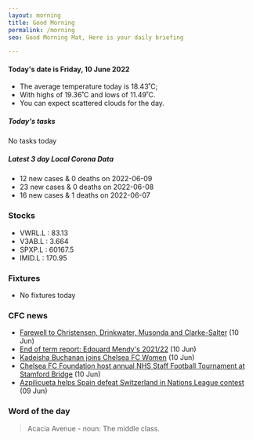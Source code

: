 ```yaml
---
layout: morning
title: Good Morning
permalink: /morning
seo: Good Morning Mat, Here is your daily briefing

---
```


<!-- weather_marker starts -->
#### Today's date is Friday, 10 June 2022

- The average temperature today is 18.43˚C;
- With highs of 19.36˚C and lows of 11.49˚C.
- You can expect scattered clouds for the day.

<!-- weather_marker ends -->
##### Today's tasks
<!-- task_marker starts -->
No tasks today
<!-- task_marker ends -->


<!-- c19_marker starts -->
##### Latest 3 day Local Corona Data

- 12 new cases & 0 deaths on 2022-06-09
- 23 new cases & 0 deaths on 2022-06-08
- 16 new cases & 1 deaths on 2022-06-07

<!-- c19_marker ends -->

### Stocks

<!-- stocks_marker starts -->

- VWRL.L : 83.13
- V3AB.L : 3.664
- SPXP.L : 60167.5
- IMID.L : 170.95

<!-- stocks_marker ends -->

### Fixtures

<!-- sports_marker starts -->

- No fixtures today
<!-- sports_marker ends -->

### CFC news

<!-- cfc_marker starts -->
- [Farewell to Christensen, Drinkwater, Musonda and Clarke-Salter](https://www.chelseafc.com/en/news/2022/06/10/farewell-to-christensen--drinkwater--musonda-and-clarke-salter) (10 Jun)
- [End of term report: Edouard Mendy's 2021/22](https://www.chelseafc.com/en/news/2022/06/10/end-of-term-report--edouard-mendy-s-2021-22) (10 Jun)
- [Kadeisha Buchanan joins Chelsea FC Women](https://www.chelseafc.com/en/news/2022/06/10/kadeisha-buchanan-joins-chelsea-fc-women) (10 Jun)
- [Chelsea FC Foundation host annual NHS Staff Football Tournament at Stamford Bridge](https://www.chelseafc.com/en/news/2022/06/10/chelsea-fc-foundation-host-annual-nhs-staff-football-tournament-) (10 Jun)
- [Azpilicueta helps Spain defeat Switzerland in Nations League contest](https://www.chelseafc.com/en/news/2022/06/09/azpilicueta-helps-spain-defeat-switzerland-in-nations-league-con) (09 Jun)

<!-- cfc_marker ends -->

### Word of the day
<!-- word_marker starts -->

 > Acacia Avenue - noun: The middle class.

<!-- word_marker ends -->
